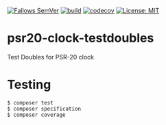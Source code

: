 [![Fallows SemVer](https://img.shields.io/badge/SemVer-2.0.0-green)](https://semver.org/spec/v2.0.0.html)
[![build](https://github.com/raigu/psr20-clock-testdoubles/workflows/build/badge.svg)](https://github.com/raigu/psr20-clock-testdoubles/actions)
[![codecov](https://codecov.io/gh/raigu/psr20-clock-testdoubles/branch/main/graph/badge.svg?token=9DD044TN72)](https://codecov.io/gh/raigu/psr20-clock-testdoubles)
[![License: MIT](https://img.shields.io/badge/License-MIT-blue.svg)](LICENSE)

# psr20-clock-testdoubles
Test Doubles for PSR-20 clock


# Testing

```shell
$ composer test
$ composer specification 
$ composer coverage
```
